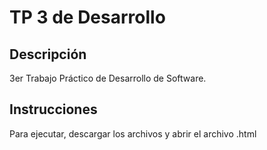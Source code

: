 # TP 3 de Desarrollo

## Descripción
3er Trabajo Práctico de Desarrollo de Software.

## Instrucciones
Para ejecutar, descargar los archivos y abrir el archivo .html
